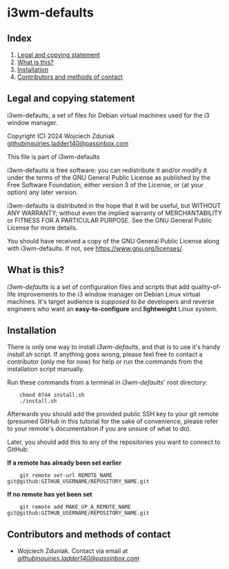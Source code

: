 # i3wm-defaults #

## Index ##

1. [Legal and copying statement](#legal-and-copying-statement)
2. [What is this?](#what-is-this?)
3. [Installation](#installation)
4. [Contributors and methods of contact](#contributors-and-methods-of-contact)

## Legal and copying statement ##

i3wm-defaults, a set of files for Debian virtual machines used for the i3 window manager.

Copyright (C) 2024 Wojciech Zduniak <githubinquiries.ladder140@passinbox.com>

This file is part of i3wm-defaults

i3wm-defaults is free software: you can redistribute it and/or modify
it under the terms of the GNU General Public License as published by
the Free Software Foundation, either version 3 of the License, or
(at your option) any later version.

i3wm-defaults is distributed in the hope that it will be useful,
but WITHOUT ANY WARRANTY; without even the implied warranty of
MERCHANTABILITY or FITNESS FOR A PARTICULAR PURPOSE.  See the
GNU General Public License for more details.

You should have received a copy of the GNU General Public License
along with i3wm-defaults. If not, see <https://www.gnu.org/licenses/>.

## What is this? ##

*i3wm-defaults* is a set of configuration files and scripts that add
quality-of-life improvements to the i3 window manager on Debian
Linux virtual machines. It's target audience is *supposed to be*
developers and reverse engineers who want an **easy-to-configure**
and **lightweight** Linux system.

## Installation ##

There is only one way to install *i3wm-defaults*, and that is to
use it's handy *install.sh* script. If anything goes wrong, please
feel free to contact a contributor (only me for now) for help or
run the commands from the installation script manually.

Run these commands from a terminal in *i3wm-defaults*' root directory:

```
    chmod 0744 install.sh
    ./install.sh
```

Afterwards you should add the provided public SSH key to your git remote 
(presumed GitHub in this tutorial for the sake of convenience, please refer to your 
remote's documentation if you are unsure of what to do).

Later, you should add this to any of the repositories you want to connect to GitHub:


**If a remote has already been set earlier**
```
    git remote set-url REMOTE_NAME git@github:GITHUB_USERNAME/REPOSITORY_NAME.git
```


**If no remote has yet been set**
```
    git remote add MAKE_UP_A_REMOTE_NAME git@github:GITHUB_USERNAME/REPOSITORY_NAME.git
```


## Contributors and methods of contact ##


* Wojciech Zduniak. Contact via email at *githubinquiries.ladder140@passinbox.com*
